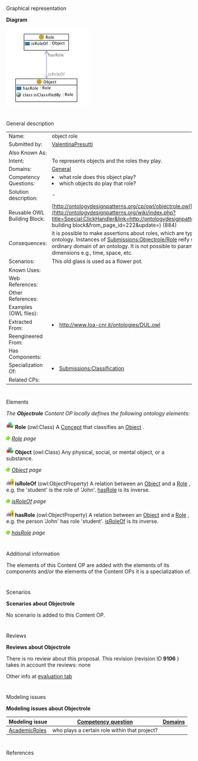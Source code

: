 # 

 Graphical representation



__Diagram__ 





[![Image:objectrole.jpg](images/a/a4/Objectrole.jpg)](../Image/Objectrole.jpg "Image:objectrole.jpg")





# 

 General description




|  |  |
| --- | --- |
|  Name:  |  object role  |
|  Submitted by:  | [ValentinaPresutti](../User/ValentinaPresutti "User:ValentinaPresutti")  |
|  Also Known As:  |  |
|  Intent:  |  To represents objects and the roles they play.  |
|  Domains:  | [General](../Community/General "Community:General")  |
|  Competency Questions:  | <li>       what role does this object play?      </li><li>       which objects do play that role?      </li> |
|  Solution description:  |  -  |
|  Reusable OWL Building Block:  | [http://ontologydesignpatterns.org/cp/owl/objectrole.owl](http://ontologydesignpatterns.org/wiki/index.php?title=Special:ClickHandler&link=http://ontologydesignpatterns.org/cp/owl/objectrole.owl&message=OWL building block&from_page_id=222&update=)  (884)  |
|  Consequences:  |  it is possible to make assertions about roles, which are typically considered at the meta-  level of an ontology. Instances of [Submissions:Objectrole/Role](../Submissions/Objectrole/Role "Submissions:Objectrole/Role")  reify such elements, which are therefore put in the ordinary domain of an ontology. It is not possible to parametrize the classiﬁcation over different dimensions e.g., time, space, etc.  |
|  Scenarios:  |  This old glass is used as a ﬂower pot.  |
|  Known Uses:  |  |
|  Web References:  |  |
|  Other References:  |  |
|  Examples (OWL files):  |  |
|  Extracted From:  | <li><a class="external free" href="http://www.loa-cnr.it/ontologies/DUL.owl" rel="nofollow" title="http://www.loa-cnr.it/ontologies/DUL.owl">        http://www.loa-cnr.it/ontologies/DUL.owl       </a></li> |
|  Reengineered From:  |  |
|  Has Components:  |  |
|  Specialization Of:  | <li><a href="Submissions%253AClassification.html" title="Submissions:Classification">        Submissions:Classification       </a></li> |
|  Related CPs:  |  |



  





# 

 Elements



_The
 __Objectrole__ 
 Content OP locally defines the following ontology elements:_ 






[![Class](images/thumb/2/27/Class.gif/20px-Class.gif)](../Image/Class.gif "Class")
__Role__ 
 (owl:Class) A
 [Concept](../Submissions/Classification/Concept "Submissions:Classification/Concept") 
 that classifies an
 [Object](../Submissions/Objectrole/Object "Submissions:Objectrole/Object") 
 .
 



[![](images/thumb/8/87/ArrowRight.gif/11px-ArrowRight.gif)](../Image/ArrowRight.gif "ArrowRight.gif")
_[Role](../Submissions/Objectrole/Role "Submissions:Objectrole/Role") 
 page_ 




[![Class](images/thumb/2/27/Class.gif/20px-Class.gif)](../Image/Class.gif "Class")
__Object__ 
 (owl:Class) Any physical, social, or mental object, or a substance.
 



[![](images/thumb/8/87/ArrowRight.gif/11px-ArrowRight.gif)](../Image/ArrowRight.gif "ArrowRight.gif")
_[Object](../Submissions/Objectrole/Object "Submissions:Objectrole/Object") 
 page_ 




[![ObjectProperty](images/thumb/c/c3/ObjectProperty.gif/20px-ObjectProperty.gif)](../Image/ObjectProperty.gif "ObjectProperty")
__isRoleOf__ 
 (owl:ObjectProperty) A relation between an
 [Object](../Submissions/Objectrole/Object "Submissions:Objectrole/Object") 
 and a
 [Role](../Submissions/Objectrole/Role "Submissions:Objectrole/Role") 
 , e.g. the 'student' is the role of 'John'.
 [hasRole](../Submissions/Objectrole/hasRole "Submissions:Objectrole/hasRole") 
 is its inverse.
 



[![](images/thumb/8/87/ArrowRight.gif/11px-ArrowRight.gif)](../Image/ArrowRight.gif "ArrowRight.gif")
_[isRoleOf](../Submissions/Objectrole/isRoleOf "Submissions:Objectrole/isRoleOf") 
 page_ 




[![ObjectProperty](images/thumb/c/c3/ObjectProperty.gif/20px-ObjectProperty.gif)](../Image/ObjectProperty.gif "ObjectProperty")
__hasRole__ 
 (owl:ObjectProperty) A relation between an
 [Object](../Submissions/Objectrole/Object "Submissions:Objectrole/Object") 
 and a
 [Role](../Submissions/Objectrole/Role "Submissions:Objectrole/Role") 
 , e.g. the person 'John' has role 'student'.
 [isRoleOf](../Submissions/Objectrole/isRoleOf "Submissions:Objectrole/isRoleOf") 
 is its inverse.
 



[![](images/thumb/8/87/ArrowRight.gif/11px-ArrowRight.gif)](../Image/ArrowRight.gif "ArrowRight.gif")
_[hasRole](../Submissions/Objectrole/hasRole "Submissions:Objectrole/hasRole") 
 page_ 


# 

 Additional information



 The elements of this Content OP are added with the elements of its components and/or the elements of the Content OPs it is a specialization of.
 



# 

 Scenarios




__Scenarios about Objectrole__ 


 No scenario is added to this Content OP.
 




# 

 Reviews




__Reviews about Objectrole__ 


 There is no review about this proposal.
This revision (revision ID
 __9106__ 
 ) takes in account the reviews: none
 



 Other info at
 [evaluation tab](http://ontologydesignpatterns.org/wiki/index.php?title=Submissions:Objectrole&action=evaluation "http://ontologydesignpatterns.org/wiki/index.php?title=Submissions:Objectrole&action=evaluation") 





  





# 

 Modeling issues




__Modeling issues about Objectrole__ 



|  Modeling issue  | [Competency question](../Property/CompetencyQuestion "Property:CompetencyQuestion")  | [Domains](../Property/Domain "Property:Domain")  |
| --- | --- | --- |
| [AcademicRoles](../Community/AcademicRoles "Community:AcademicRoles")  |  who plays a certain role within that project?  |  |




  





# 

 References